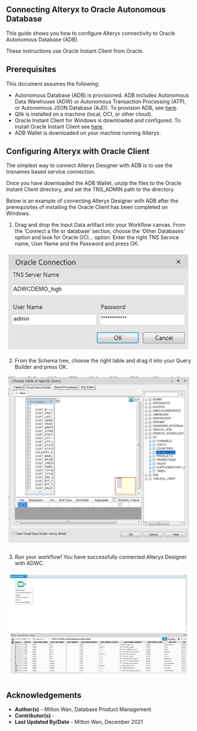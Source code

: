 ## **Connecting Alteryx to Oracle Autonomous Database**

This guide shows you how to configure Alteryx connectivity to Oracle Autonomous Database (ADB). 

These instructions use Oracle Instant Client from Oracle.

## **Prerequisites**

This document assumes the following:

- Autonomous Database (ADB) is provisioned. ADB includes Autonomous Data Warehouse (ADW) or Autonomous Transaction Processing (ATP), or Autonomous JSON Database (AJD).  To provision ADB, see [here](https://docs.oracle.com/en/cloud/paas/autonomous-database/adbsa/autonomous-provision.html#GUID-0B230036-0A05-4CA3-AF9D-97A255AE0C08).
- Qlik is installed on a machine (local, OCI, or other cloud).   
- Oracle Instant Client for Windows is downloaded and configured.  To install Oracle Instant Client see [here](https://www.oracle.com/database/technologies/instant-client/winx64-64-downloads.html).
- ADB Wallet is downloaded on your machine running Alteryx.

## **Configuring Alteryx with Oracle Client**

The simplest way to connect Alteryx Designer with ADB is to use the tnsnames based service connection. 

Once you have downloaded the ADB Wallet, unzip the files to the Oracle Instant Client directory, and set the TNS_ADMIN path to the directory. 

Below is an example of connecting Alteryx Designer with ADB after the prerequisites of installing the Oracle Client has been completed on Windows. 

1. Drag and drop the Input Data artifact into your Workflow canvas. From the ‘Connect a file or database’ section, choose the ‘Other Databases’ option and look for Oracle OCI… option. Enter the right TNS Service name, User Name and the Password and press OK. 

![alteryx-sign-in](./images/alteryx-sign-in.png)



2. From the Schema tree, choose the right table and drag it into your Query Builder and press OK.

![schema](./images/schema.png)

3. Run your workflow! You have successfully connected Alteryx Designer with ADWC. 

![workflow](./images/workflow.png)



## **Acknowledgements**

* **Author(s)** - Milton Wan, Database Product Management
* **Contributor(s)** - 
* **Last Updated By/Date** - Milton Wan, December 2021
